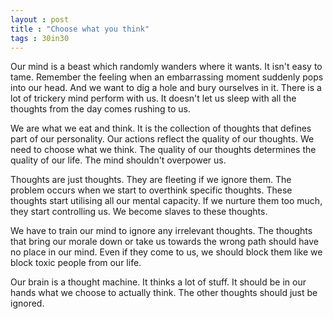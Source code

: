 ```yaml
---
layout : post
title : "Choose what you think"
tags : 30in30
---
```

Our mind is a beast which randomly wanders where it wants. It isn't easy to tame. Remember the feeling when an embarrassing moment suddenly pops into our head. And we want to dig a hole and bury ourselves in it. There is a lot of trickery mind perform with us. It doesn't let us sleep with all the thoughts from the day comes rushing to us.  

We are what we eat and think. It is the collection of thoughts that defines part of our personality. Our actions reflect the quality of our thoughts. We need to choose what we think. The quality of our thoughts determines the quality of our life. The mind shouldn't overpower us.   

Thoughts are just thoughts. They are fleeting if we ignore them. The problem occurs when we start to overthink specific thoughts. These thoughts start utilising all our mental capacity. If we nurture them too much, they start controlling us. We become slaves to these thoughts.   

We have to train our mind to ignore any irrelevant thoughts. The thoughts that bring our morale down or take us towards the wrong path should have no place in our mind. Even if they come to us, we should block them like we block toxic people from our life.  

Our brain is a thought machine. It thinks a lot of stuff. It should be in our hands what we choose to actually think. The other thoughts should just be ignored. 
